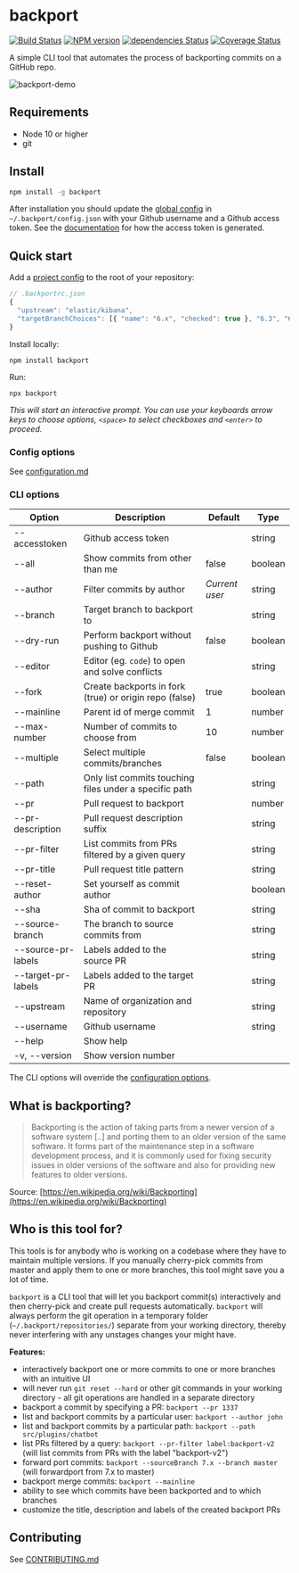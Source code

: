 # backport

[![Build Status](https://travis-ci.org/sqren/backport.svg?branch=master)](https://travis-ci.org/sqren/backport)
[![NPM version](https://img.shields.io/npm/v/backport.svg)](https://www.npmjs.com/package/backport)
[![dependencies Status](https://david-dm.org/sqren/backport/status.svg)](https://david-dm.org/sqren/backport)
[![Coverage Status](https://coveralls.io/repos/github/sqren/backport/badge.svg?branch=master)](https://coveralls.io/github/sqren/backport?branch=master)

A simple CLI tool that automates the process of backporting commits on a GitHub repo.

![backport-demo](https://user-images.githubusercontent.com/209966/80993576-95766380-8e3b-11ea-9efd-b35eb2e6a9ec.gif)

## Requirements

- Node 10 or higher
- git

## Install

```sh
npm install -g backport
```

After installation you should update the [global config](https://github.com/sqren/backport/blob/master/docs/configuration.md#global-config-backportconfigjson) in `~/.backport/config.json` with your Github username and a Github access token. See the [documentation](https://github.com/sqren/backport/blob/master/docs/configuration.md#accesstoken-required) for how the access token is generated.

## Quick start

Add a [project config](https://github.com/sqren/backport/blob/master/docs/configuration.md#project-config-backportrcjson) to the root of your repository:

```js
// .backportrc.json
{
  "upstream": "elastic/kibana",
  "targetBranchChoices": [{ "name": "6.x", "checked": true }, "6.3", "6.2", "6.1", "6.0"],
}
```

Install locally:

```
npm install backport
```

Run:

```
npx backport
```

_This will start an interactive prompt. You can use your keyboards arrow keys to choose options, `<space>` to select checkboxes and `<enter>` to proceed._

### Config options

See [configuration.md](https://github.com/sqren/backport/blob/master/docs/configuration.md)

### CLI options

| Option             | Description                                            | Default        | Type    |
| ------------------ | ------------------------------------------------------ | -------------- | ------- |
| --accesstoken      | Github access token                                    |                | string  |
| --all              | Show commits from other than me                        | false          | boolean |
| --author           | Filter commits by author                               | _Current user_ | string  |
| --branch           | Target branch to backport to                           |                | string  |
| --dry-run          | Perform backport without pushing to Github             | false          | boolean |
| --editor           | Editor (eg. `code`) to open and solve conflicts        |                | string  |
| --fork             | Create backports in fork (true) or origin repo (false) | true           | boolean |
| --mainline         | Parent id of merge commit                              | 1              | number  |
| --max-number       | Number of commits to choose from                       | 10             | number  |
| --multiple         | Select multiple commits/branches                       | false          | boolean |
| --path             | Only list commits touching files under a specific path |                | string  |
| --pr               | Pull request to backport                               |                | number  |
| --pr-description   | Pull request description suffix                        |                | string  |
| --pr-filter        | List commits from PRs filtered by a given query        |                | string  |
| --pr-title         | Pull request title pattern                             |                | string  |
| --reset-author     | Set yourself as commit author                          |                | boolean |
| --sha              | Sha of commit to backport                              |                | string  |
| --source-branch    | The branch to source commits from                      |                | string  |
| --source-pr-labels | Labels added to the source PR                          |                | string  |
| --target-pr-labels | Labels added to the target PR                          |                | string  |
| --upstream         | Name of organization and repository                    |                | string  |
| --username         | Github username                                        |                | string  |
| --help             | Show help                                              |                |         |
| -v, --version      | Show version number                                    |                |         |

The CLI options will override the [configuration options](https://github.com/sqren/backport/blob/master/docs/configuration.md).

## What is backporting?

> Backporting is the action of taking parts from a newer version of a software system [..] and porting them to an older version of the same software. It forms part of the maintenance step in a software development process, and it is commonly used for fixing security issues in older versions of the software and also for providing new features to older versions.

Source: [https://en.wikipedia.org/wiki/Backporting](https://en.wikipedia.org/wiki/Backporting)

## Who is this tool for?

This tools is for anybody who is working on a codebase where they have to maintain multiple versions. If you manually cherry-pick commits from master and apply them to one or more branches, this tool might save you a lot of time.

`backport` is a CLI tool that will let you backport commit(s) interactively and then cherry-pick and create pull requests automatically. `backport` will always perform the git operation in a temporary folder (`~/.backport/repositories/`) separate from your working directory, thereby never interfering with any unstages changes your might have.

**Features:**

- interactively backport one or more commits to one or more branches with an intuitive UI
- will never run `git reset --hard` or other git commands in your working directory - all git operations are handled in a separate directory
- backport a commit by specifying a PR: `backport --pr 1337`
- list and backport commits by a particular user: `backport --author john`
- list and backport commits by a particular path: `backport --path src/plugins/chatbot`
- list PRs filtered by a query: `backport --pr-filter label:backport-v2` (will list commits from PRs with the label "backport-v2")
- forward port commits: `backport --sourceBranch 7.x --branch master` (will forwardport from 7.x to master)
- backport merge commits: `backport --mainline`
- ability to see which commits have been backported and to which branches
- customize the title, description and labels of the created backport PRs

## Contributing

See [CONTRIBUTING.md](https://github.com/sqren/backport/blob/master/CONTRIBUTING.md)

